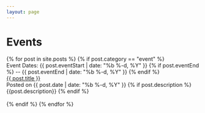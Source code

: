 ```yaml
---
layout: page
---
```

# Events




<div>
{% for post in site.posts %}
{% if post.category == "event" %}
  <div>
      <span class="post-meta">Event Dates: {{ post.eventStart | date: "%b %-d, %Y" }}
      {% if post.eventEnd %}
      --
      {{ post.eventEnd | date: "%b %-d, %Y" }}
      {% endif %}
      </span>
      <br/>
      <a class="post-link" href="{{ post.url | prepend: site.baseurl }}">{{ post.title }}</a>
      <br/>
      <span class="post-meta">Posted on {{ post.date | date: "%b %-d, %Y" }}</span>
      {% if post.description %}
        <br/> <span class="post-desc">{{post.description}}</span>
      {% endif %}
      <br/>
      <br/>
  </div>
  {% endif %}
{% endfor %}
</div>
